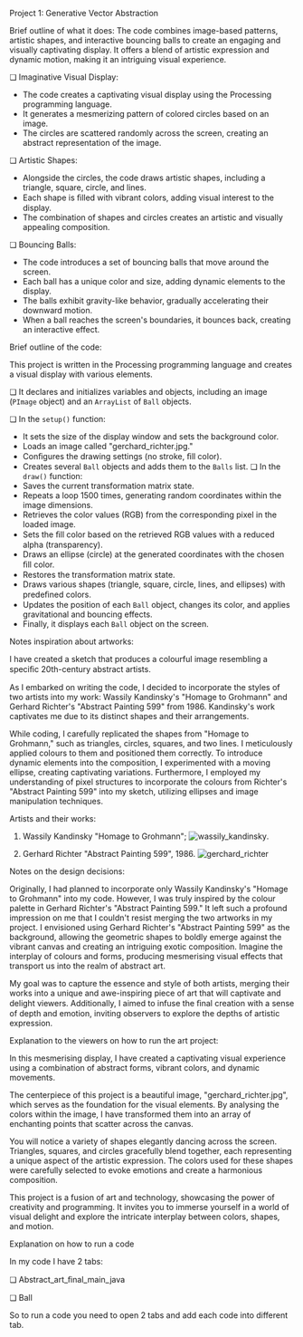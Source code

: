 Project 1: Generative Vector Abstraction

Brief outline of what it does:
The code combines image-based patterns, artistic shapes, and interactive bouncing balls to create an engaging and visually captivating display. It offers a blend of artistic expression and dynamic motion, making it an intriguing visual experience.

❏ Imaginative Visual Display:
- The code creates a captivating visual display using the Processing programming language.
- It generates a mesmerizing pattern of colored circles based on an image.
- The circles are scattered randomly across the screen, creating an abstract representation of the image.

❏ Artistic Shapes:
- Alongside the circles, the code draws artistic shapes, including a triangle, square, circle, and lines.
- Each shape is ﬁlled with vibrant colors, adding visual interest to the display.
- The combination of shapes and circles creates an artistic and visually appealing composition.

❏ Bouncing Balls:
- The code introduces a set of bouncing balls that move around the screen.
- Each ball has a unique color and size, adding dynamic elements to the display.
- The balls exhibit gravity-like behavior, gradually accelerating their downward motion.
- When a ball reaches the screen's boundaries, it bounces back, creating an interactive effect.


Brief outline of the code:

This project is written in the Processing programming language and creates a visual display with various elements.

❏ It declares and initializes variables and objects, including an image (`PImage` object) and an `ArrayList` of `Ball` objects.

❏ In the `setup()` function:
- It sets the size of the display window and sets the background color.
- Loads an image called "gerchard_richter.jpg."
- Conﬁgures the drawing settings (no stroke, ﬁll color).
- Creates several `Ball` objects and adds them to the `Balls` list. ❏ In the `draw()` function:
- Saves the current transformation matrix state.
- Repeats a loop 1500 times, generating random coordinates within the image dimensions.
- Retrieves the color values (RGB) from the corresponding pixel in the loaded image.
- Sets the ﬁll color based on the retrieved RGB values with a reduced alpha (transparency).
- Draws an ellipse (circle) at the generated coordinates with the chosen ﬁll color.
- Restores the transformation matrix state.
- Draws various shapes (triangle, square, circle, lines, and ellipses) with predeﬁned colors.
- Updates the position of each `Ball` object, changes its color, and applies gravitational and bouncing effects.
- Finally, it displays each `Ball` object on the screen.


Notes inspiration about artworks:

I have created a sketch that produces a colourful image resembling a speciﬁc 20th-century abstract artists.

As I embarked on writing the code, I decided to incorporate the styles of two artists into my work: Wassily Kandinsky's "Homage to Grohmann" and Gerhard Richter's "Abstract Painting 599" from 1986. Kandinsky's work captivates me due to its distinct shapes and their arrangements.

While coding, I carefully replicated the shapes from "Homage to Grohmann," such as triangles, circles, squares, and two lines. I meticulously applied colours to them and positioned them correctly. To introduce dynamic elements into the composition, I experimented with a moving ellipse, creating captivating variations. Furthermore, I employed my understanding of pixel structures to incorporate the colours from Richter's "Abstract Painting 599" into my sketch, utilizing ellipses and image manipulation techniques.


Artists and their works:
1. Wassily Kandinsky "Homage to Grohmann"; 
![wassily_kandinsky](https://user-images.githubusercontent.com/107992163/175054308-162a3a54-3ba5-4785-977c-e8d4b5fc3a32.jpg).

2. Gerhard Richter "Abstract Painting 599", 1986.
![gerchard_richter](https://user-images.githubusercontent.com/107992163/175054312-f73a22d2-367d-43fd-a00c-d7b8b6a10393.jpg)


Notes on the design decisions:

Originally, I had planned to incorporate only Wassily Kandinsky's "Homage to Grohmann" into my code. However, I was truly inspired by the colour palette in Gerhard Richter's "Abstract Painting 599." It left such a profound impression on me that I couldn't resist merging the two artworks in my project. I envisioned using Gerhard Richter's "Abstract Painting 599" as the background, allowing the geometric shapes to boldly emerge against the vibrant canvas and creating an intriguing exotic composition. Imagine the interplay of colours and forms, producing mesmerising visual effects that transport us into the realm of abstract art.

My goal was to capture the essence and style of both artists, merging their works into a unique and awe-inspiring piece of art that will captivate and delight viewers. Additionally, I aimed to infuse the ﬁnal creation with a sense of depth and emotion, inviting observers to explore the depths of artistic expression.


Explanation to the viewers on how to run the art project:

In this mesmerising display, I have created a captivating visual experience using a combination of abstract forms, vibrant colors, and dynamic movements.

The centerpiece of this project is a beautiful image, "gerchard_richter.jpg", which serves as the foundation for the visual elements. By analysing the colors within the image, I have transformed them into an array of enchanting points that scatter across the canvas.

You will notice a variety of shapes elegantly dancing across the screen. Triangles, squares, and circles gracefully blend together, each representing a unique aspect of the artistic expression. The colors used for these shapes were carefully selected to evoke emotions and create a harmonious composition.

This project is a fusion of art and technology, showcasing the power of creativity and programming. It invites you to immerse yourself in a world of visual delight and explore the intricate interplay between colors, shapes, and motion.


Explanation on how to run a code

In my code I have 2 tabs:

❏ Abstract_art_ﬁnal_main_java 

❏ Ball

So to run a code you need to open 2 tabs and add each code into different tab.
